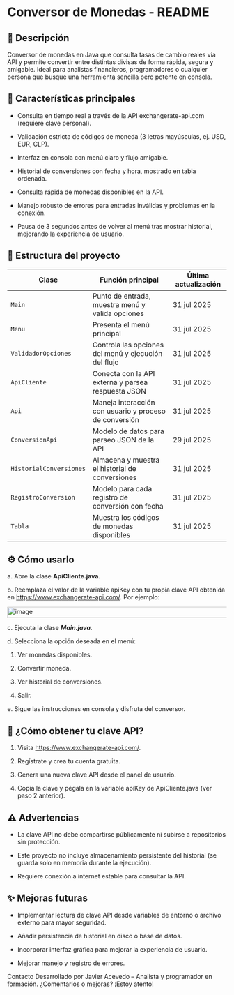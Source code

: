 # Conversor de Monedas - README

## 🚀 Descripción
Conversor de monedas en Java que consulta tasas de cambio reales vía API y permite convertir entre distintas divisas de forma rápida, segura y amigable. Ideal para analistas financieros, programadores o cualquier persona que busque una herramienta sencilla pero potente en consola.

## 🔧 Características principales
*  Consulta en tiempo real a través de la API exchangerate-api.com (requiere clave personal).

*  Validación estricta de códigos de moneda (3 letras mayúsculas, ej. USD, EUR, CLP).

*  Interfaz en consola con menú claro y flujo amigable.

*  Historial de conversiones con fecha y hora, mostrado en tabla ordenada.

*  Consulta rápida de monedas disponibles en la API.

*  Manejo robusto de errores para entradas inválidas y problemas en la conexión.

*  Pausa de 3 segundos antes de volver al menú tras mostrar historial, mejorando la experiencia de usuario.

## 📂 Estructura del proyecto

| Clase                   | Función principal                                      | Última actualización |
| ----------------------- | ------------------------------------------------------ | -------------------- |
| `Main`                  | Punto de entrada, muestra menú y valida opciones       | 31 jul 2025          |
| `Menu`                  | Presenta el menú principal                             | 31 jul 2025          |
| `ValidadorOpciones`     | Controla las opciones del menú y ejecución del flujo   | 31 jul 2025          |
| `ApiCliente`            | Conecta con la API externa y parsea respuesta JSON     | 31 jul 2025          |
| `Api`                   | Maneja interacción con usuario y proceso de conversión | 31 jul 2025          |
| `ConversionApi`         | Modelo de datos para parseo JSON de la API             | 29 jul 2025          |
| `HistorialConversiones` | Almacena y muestra el historial de conversiones        | 31 jul 2025          |
| `RegistroConversion`    | Modelo para cada registro de conversión con fecha      | 31 jul 2025          |
| `Tabla`                 | Muestra los códigos de monedas disponibles             | 31 jul 2025          |


## ⚙️ Cómo usarlo

a.  Abre la clase **ApiCliente.java**.

b.  Reemplaza el valor de la variable apiKey con tu propia clave API obtenida en https://www.exchangerate-api.com/. Por ejemplo:

<img width="601" height="25" alt="image" src="https://github.com/user-attachments/assets/607472f9-6430-45cd-8ade-3d41f1b740f2" />

c.  Ejecuta la clase ***Main.java***.

d.  Selecciona la opción deseada en el menú:

1.  Ver monedas disponibles.

2.  Convertir moneda.

3.  Ver historial de conversiones.

4.  Salir.

e.  Sigue las instrucciones en consola y disfruta del conversor.

## 🔐 ¿Cómo obtener tu clave API?
1.  Visita https://www.exchangerate-api.com/.

2.  Regístrate y crea tu cuenta gratuita.

3.  Genera una nueva clave API desde el panel de usuario.

4.  Copia la clave y pégala en la variable apiKey de ApiCliente.java (ver paso 2 anterior).

## ⚠️ Advertencias
*  La clave API no debe compartirse públicamente ni subirse a repositorios sin protección.

*  Este proyecto no incluye almacenamiento persistente del historial (se guarda solo en memoria durante la ejecución).

*  Requiere conexión a internet estable para consultar la API.

## ✨ Mejoras futuras
*  Implementar lectura de clave API desde variables de entorno o archivo externo para mayor seguridad.

*  Añadir persistencia de historial en disco o base de datos.

*  Incorporar interfaz gráfica para mejorar la experiencia de usuario.

*  Mejorar manejo y registro de errores.

Contacto
Desarrollado por Javier Acevedo – Analista y programador en formación.
¿Comentarios o mejoras? ¡Estoy atento!

